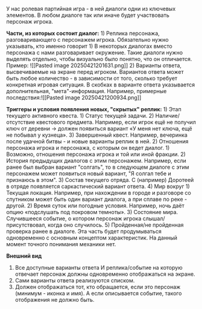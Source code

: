 У нас ролевая партийная игра - в ней диалоги одни из ключевых элементов. В любом диалоге так или иначе будет участвовать персонаж игрока.

**Части, из которых состоит диалог:**
	1) Реплика персонажа, разговаривающего с персонажем игрока. Обязательно нужно указывать, кто именно говорит
		1) В некоторых диалогах вместо персонажа с нами разговаривает окружение. Такие диалоги нужно выделять отдельно, чтобы визуально было понятно, что он отличается. Пример:
	 ![[Pasted image 20250421201631.png]]
	2) Варианты ответа, высвечиваемые на экране перед игроком. Вариантов ответа может быть любое количество - в зависимости от того, сколько требует конкретная игровая ситуация. В скобках в варианте ответа указывается дополнительная, "мета"-информация. Например, примерные последствия:![[Pasted image 20250421200934.png]]

**Триггеры и условия появления новых, "скрытых" реплик:**
	1) Этап текущего активного квеста. 
		1) Статус текущей задачи. 
		2) Наличие/отсутствие квестового предмета. Например, если игрок ещё не получил ключ от деревни → должен появиться вариант «У меня нет ключа, ещё не побывал у кузнеца».
		3) Завершенный квест. Например, вечеринка после удачной битвы - и новые варианты реплик в ней.
	2) Отношения персонажа игрока и персонажа, с которым он ведет диалог. 
		1) Возможно, отношения персонажа игрока и той или иной фракции. 
		2) История предыдущих диалогов с этим персонажем. Например, если ранее был выбран вариант "солгать", то в следующем диалоге с этим персонажем может появиться новый вариант, "Я солгал тебе и признаюсь в этом".
	3) Состав текущего отряда. С (например) Доротеей в отряде появляется саркастический вариант ответа.
	4) Мир вокруг
		1) Текущая локация. Например, при нахождении в городе и разговоре со спутником может быть один вариант диалога, а при сплаве по реке - другой.
		2) Время суток или погодные условия. Например, ночь даёт опцию «подслушать под покровом темноты».
		3) Состояние мира. Случившееся событие, о котором персонаж игрока слышал/присутствовал, когда оно случилось.
	5) Пройденная/не пройденная проверка ранее в диалоге. Эта часть будет продумываться одновременно с основным концептом характеристик. На данный момент точного понимания механики нет.

**Внешний вид**
1) Все доступные варианты ответа И реплика/событие на которую отвечает персонаж должны одновременно отображаться на экране.
2) Сами варианты ответа реализуются списком.
3) Должен отображаться тот, кто обращается, если это персонаж (минимум - иконка и имя). А если описывается событие, такого отображения не должно быть.